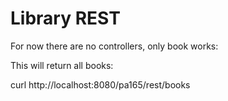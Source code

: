 # Library REST

For now there are no controllers, only book works:

This will return all books:

curl http://localhost:8080/pa165/rest/books